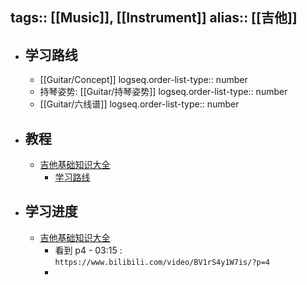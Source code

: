 tags:: [[Music]], [[Instrument]]
alias:: [[吉他]]
---

- ## 学习路线
	- [[Guitar/Concept]]
	  logseq.order-list-type:: number
	- 持琴姿势: [[Guitar/持琴姿势]]
	  logseq.order-list-type:: number
	- [[Guitar/六线谱]]
	  logseq.order-list-type:: number
- ## 教程
	- [吉他基础知识大全](https://www.bilibili.com/video/BV14d4y1R7dA/?vd_source=f1fbb083ddef12dcff3388779faac201)
		- [学习路线](https://www.bilibili.com/read/cv18196624/)
- ## 学习进度
	- [吉他基础知识大全](https://www.bilibili.com/video/BV14d4y1R7dA/?vd_source=f1fbb083ddef12dcff3388779faac201)
		- 看到 p4 - 03:15 : `https://www.bilibili.com/video/BV1rS4y1W7is/?p=4`
		-